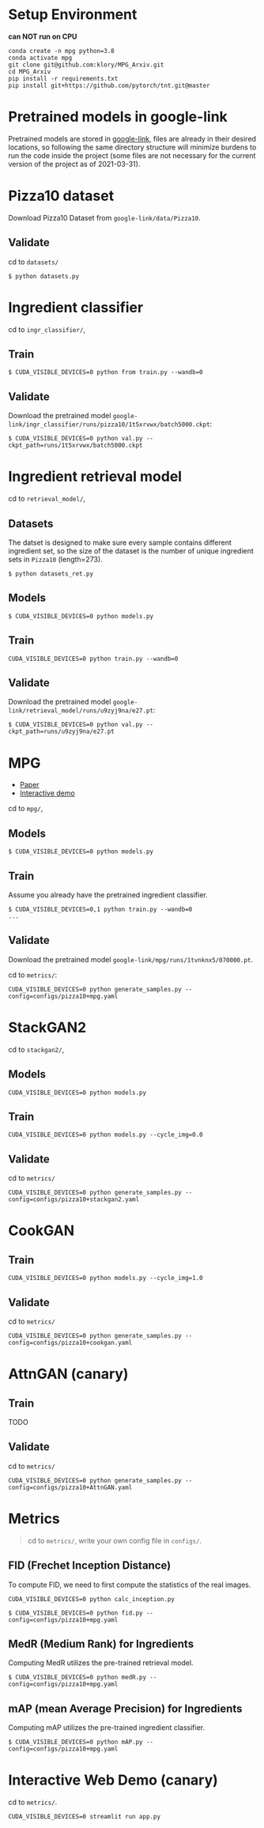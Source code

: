 # Setup Environment
**can NOT run on CPU**

```
conda create -n mpg python=3.8
conda activate mpg
git clone git@github.com:klory/MPG_Arxiv.git
cd MPG_Arxiv
pip install -r requirements.txt
pip install git+https://github.com/pytorch/tnt.git@master
```

# Pretrained models in google-link
Pretrained models are stored in [google-link](https://drive.google.com/drive/folders/12plZIczJJcGMD8W0VnVocYh-jXwg3t8N?usp=sharing), files are already in their desired locations, so following the same directory structure will minimize burdens to run the code inside the project (some files are not necessary for the current version of the project as of 2021-03-31).

# Pizza10 dataset
Download Pizza10 Dataset from `google-link/data/Pizza10`.

## Validate

cd to `datasets/`

```
$ python datasets.py
```

# Ingredient classifier

cd to `ingr_classifier/`,

## Train
```
$ CUDA_VISIBLE_DEVICES=0 python from train.py --wandb=0
```

## Validate
Download the pretrained model `google-link/ingr_classifier/runs/pizza10/1t5xrvwx/batch5000.ckpt`:
```
$ CUDA_VISIBLE_DEVICES=0 python val.py --ckpt_path=runs/1t5xrvwx/batch5000.ckpt
```

# Ingredient retrieval model

cd to `retrieval_model/`,

## Datasets
The datset is designed to make sure every sample contains different ingredient set, so the size of the dataset is the number of unique ingredient sets in `Pizza10` (length=273).

```
$ python datasets_ret.py
```

## Models 
```
$ CUDA_VISIBLE_DEVICES=0 python models.py
```

## Train
```
CUDA_VISIBLE_DEVICES=0 python train.py --wandb=0
```

## Validate
Download the pretrained model `google-link/retrieval_model/runs/u9zyj9na/e27.pt`:

```
$ CUDA_VISIBLE_DEVICES=0 python val.py --ckpt_path=runs/u9zyj9na/e27.pt
```

# MPG
* [Paper](https://arxiv.org/abs/2012.02821)
* [Interactive demo](http://foodai.cs.rutgers.edu:2021/)

cd to `mpg/`,

## Models
```
$ CUDA_VISIBLE_DEVICES=0 python models.py
```

## Train

Assume you already have the pretrained ingredient classifier.

```
$ CUDA_VISIBLE_DEVICES=0,1 python train.py --wandb=0
...
```

## Validate
Download the pretrained model `google-link/mpg/runs/1tvnknx5/070000.pt`. 

cd to `metrics/`:

```
CUDA_VISIBLE_DEVICES=0 python generate_samples.py --config=configs/pizza10+mpg.yaml
```

# StackGAN2
cd to `stackgan2/`,

## Models
```
CUDA_VISIBLE_DEVICES=0 python models.py
```

## Train
```
CUDA_VISIBLE_DEVICES=0 python models.py --cycle_img=0.0
```

## Validate
cd to `metrics/`

```
CUDA_VISIBLE_DEVICES=0 python generate_samples.py --config=configs/pizza10+stackgan2.yaml
```

# CookGAN

## Train
```
CUDA_VISIBLE_DEVICES=0 python models.py --cycle_img=1.0
```

## Validate
cd to `metrics/`

```
CUDA_VISIBLE_DEVICES=0 python generate_samples.py --config=configs/pizza10+cookgan.yaml
```

# AttnGAN (canary)

## Train
TODO

## Validate
cd to `metrics/`

```
CUDA_VISIBLE_DEVICES=0 python generate_samples.py --config=configs/pizza10+AttnGAN.yaml
```

# Metrics
> cd to `metrics/`, write your own config file in `configs/`.

## FID (Frechet Inception Distance)
To compute FID, we need to first compute the statistics of the real images.

```
CUDA_VISIBLE_DEVICES=0 python calc_inception.py
```

```
$ CUDA_VISIBLE_DEVICES=0 python fid.py --config=configs/pizza10+mpg.yaml
```

## MedR (Medium Rank) for Ingredients
Computing MedR utilizes the pre-trained retrieval model.

```
$ CUDA_VISIBLE_DEVICES=0 python medR.py --config=configs/pizza10+mpg.yaml
```

## mAP (mean Average Precision) for Ingredients
Computing mAP utilizes the pre-trained ingredient classifier.

```
$ CUDA_VISIBLE_DEVICES=0 python mAP.py --config=configs/pizza10+mpg.yaml
```

# Interactive Web Demo (canary)

cd to `metrics/`.


```
CUDA_VISIBLE_DEVICES=0 streamlit run app.py
```